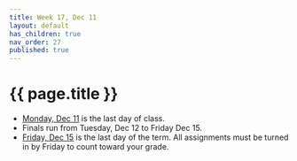 ```yaml
---
title: Week 17, Dec 11
layout: default
has_children: true
nav_order: 27
published: true
---
```


# {{ page.title }}

- [Monday, Dec 11](monday.html) is the last day of class.
- Finals run from Tuesday, Dec 12 to Friday Dec 15.
- [Friday, Dec 15](friday.html) is the last day of the term. All assignments
  must be turned in by Friday to count toward your grade.

